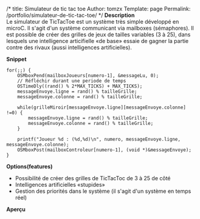 /*
 title: Simulateur de tic tac toe
 Author: tomzx
 Template: page
 Permalink: /portfolio/simulateur-de-tic-tac-toe/
*/
**Description**  
Le simulateur de TicTacToe est un système très simple développé en microC. Il s'agit d'un système communicant via mailboxes (sémaphores). Il est possible de créer des grilles de jeux de tailles variables (3 à 25), dans lesquels une intelligence articifielle «de base» essaie de gagner la partie contre des rivaux (aussi intelligences artificielles).

**Snippet**

<pre><code class="language-cpp line-numbers">for(;;) {
    OSMboxPend(mailboxJoueurs[numero-1], &messageLu, 0);
    // Réfléchir durant une periode de temps
    OSTimeDly((rand() % 2*MAX_TICKS) + MAX_TICKS);
    messageEnvoye.ligne = rand() % tailleGrille;
    messageEnvoye.colonne = rand() % tailleGrille;
    
    while(grilleMiroir[messageEnvoye.ligne][messageEnvoye.colonne] !=0) {
        messageEnvoye.ligne = rand() % tailleGrille;
        messageEnvoye.colonne = rand() % tailleGrille;
    }
    
    printf("Joueur %d : (%d,%d)\n", numero, messageEnvoye.ligne, messageEnvoye.colonne);
    OSMboxPost(mailboxControleur[numero-1], (void *)&messageEnvoye);
}
</code></pre>

**Options(features)**

*   Possibilité de créer des grilles de TicTacToc de 3 à 25 de côté
*   Intelligences artificielles «stupides»
*   Gestion des priorités dans le système (il s'agit d'un système en temps réel)

**Aperçu**
